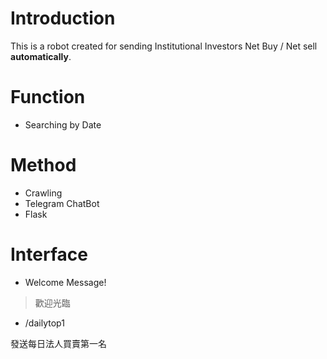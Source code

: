 # Introduction

This is a robot created for sending Institutional Investors Net Buy / Net sell **automatically**.

# Function

- Searching by Date

# Method

- Crawling
- Telegram ChatBot
- Flask

# Interface

- Welcome Message!

>歡迎光臨

- /dailytop1

發送每日法人買賣第一名